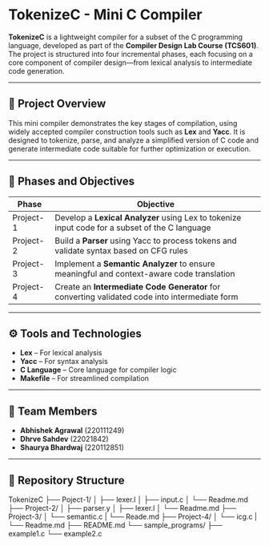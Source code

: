 # TokenizeC - Mini C Compiler

**TokenizeC** is a lightweight compiler for a subset of the C programming language, developed as part of the **Compiler Design Lab Course (TCS601)**. The project is structured into four incremental phases, each focusing on a core component of compiler design—from lexical analysis to intermediate code generation.

---

## 📌 Project Overview

This mini compiler demonstrates the key stages of compilation, using widely accepted compiler construction tools such as **Lex** and **Yacc**. It is designed to tokenize, parse, and analyze a simplified version of C code and generate intermediate code suitable for further optimization or execution.

---

## 📂 Phases and Objectives

| Phase     | Objective                                                                                      |
|-----------|------------------------------------------------------------------------------------------------|
| Project-1 | Develop a **Lexical Analyzer** using Lex to tokenize input code for a subset of the C language |
| Project-2 | Build a **Parser** using Yacc to process tokens and validate syntax based on CFG rules         |
| Project-3 | Implement a **Semantic Analyzer** to ensure meaningful and context-aware code translation      |
| Project-4 | Create an **Intermediate Code Generator** for converting validated code into intermediate form |

---

## ⚙️ Tools and Technologies

- **Lex** – For lexical analysis  
- **Yacc** – For syntax analysis  
- **C Language** – Core language for compiler logic  
- **Makefile** – For streamlined compilation

---

## 👥 Team Members

- **Abhishek Agrawal** (220111249)  
- **Dhrve Sahdev** (22021842)  
- **Shaurya Bhardwaj** (220112851)

---

## 📁 Repository Structure
TokenizeC
├── Poject-1/
│   ├── lexer.l
│   ├── input.c
│   └── Readme.md
├── Project-2/
│   ├── parser.y
│   ├── lexer.l
│   └── Readme.md
├── Project-3/
│   └── semantic.c
|   └── Reade.md
├── Project-4/
│   └── icg.c
|   └── Readme.md
├── README.md
└── sample_programs/
    ├── example1.c
    └── example2.c
